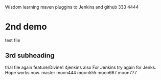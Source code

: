 Wisdom
learning maven pluggins  to Jenkins and github
333
4444
# 2nd demo 
test file 
## 3rd subheading 

trial file again
feature/Divine1
4jenkins also
For Jenkins 
try again for Jenks. Hope works now.
 master
moon444
moon555
moon667
moon777
